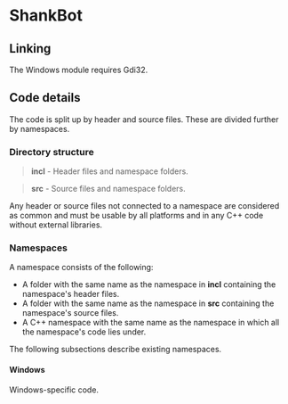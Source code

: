 # ShankBot

## Linking
The Windows module requires Gdi32.


## Code details
The code is split up by header and source files. These are divided further by namespaces.

### Directory structure
> **incl** - Header files and namespace folders.

> **src** - Source files and namespace folders.

Any header or source files not connected to a namespace are considered as common and must be usable by all platforms and in any C++ code without external libraries.

### Namespaces
A namespace consists of the following:
* A folder with the same name as the namespace in **incl** containing the namespace's header files.
* A folder with the same name as the namespace in **src** containing the namespace's source files.
* A C++ namespace with the same name as the namespace in which all the namespace's code lies under.

The following subsections describe existing namespaces.

#### Windows
Windows-specific code.